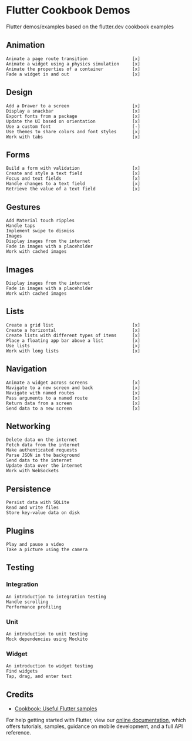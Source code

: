 # Flutter Cookbook Demos

Flutter demos/examples based on the flutter.dev cookbook examples

## Animation
    Animate a page route transition                 [x]
    Animate a widget using a physics simulation     [x]
    Animate the properties of a container           [x]
    Fade a widget in and out                        [x]


## Design
    Add a Drawer to a screen                        [x]
    Display a snackbar                              [x]
    Export fonts from a package                     [x]
    Update the UI based on orientation              [x]
    Use a custom font                               [-]
    Use themes to share colors and font styles      [x]
    Work with tabs                                  [x]

## Forms
    Build a form with validation                    [x]
    Create and style a text field                   [x]
    Focus and text fields                           [x]
    Handle changes to a text field                  [x]
    Retrieve the value of a text field              [x]

## Gestures
    Add Material touch ripples
    Handle taps
    Implement swipe to dismiss
    Images
    Display images from the internet
    Fade in images with a placeholder
    Work with cached images

## Images
    Display images from the internet
    Fade in images with a placeholder
    Work with cached images

## Lists
    Create a grid list                              [x]
    Create a horizontal                             [x]
    Create lists with different types of items      [x]
    Place a floating app bar above a list           [x]
    Use lists                                       [x]
    Work with long lists                            [x]

## Navigation
    Animate a widget across screens                 [x]
    Navigate to a new screen and back               [x]
    Navigate with named routes                      [x]
    Pass arguments to a named route                 [x]
    Return data from a screen                       [x]
    Send data to a new screen                       [x]

## Networking
    Delete data on the internet
    Fetch data from the internet
    Make authenticated requests
    Parse JSON in the background
    Send data to the internet
    Update data over the internet
    Work with WebSockets

## Persistence
    Persist data with SQLite
    Read and write files
    Store key-value data on disk

## Plugins
    Play and pause a video
    Take a picture using the camera

## Testing
### Integration
    An introduction to integration testing
    Handle scrolling
    Performance profiling
### Unit
    An introduction to unit testing
    Mock dependencies using Mockito
### Widget
    An introduction to widget testing
    Find widgets
    Tap, drag, and enter text

## Credits

- [Cookbook: Useful Flutter samples](https://flutter.dev/docs/cookbook)

For help getting started with Flutter, view our
[online documentation](https://flutter.dev/docs), which offers tutorials,
samples, guidance on mobile development, and a full API reference.
